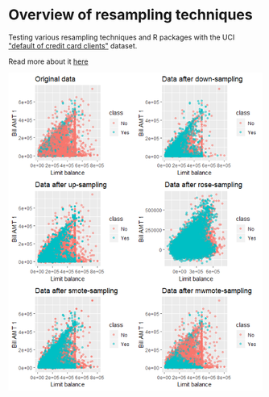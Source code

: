 # Overview of resampling techniques

Testing various resampling techniques and R packages with the UCI ["default of credit card clients"](https://archive.ics.uci.edu/ml/datasets/default+of+credit+card+clients) dataset.


Read more about it [here](#)



![Data distribution](https://github.com/mfiorani/resampling-techniques/raw/master/img/distributions.png "Distributions of resampled datasets")

